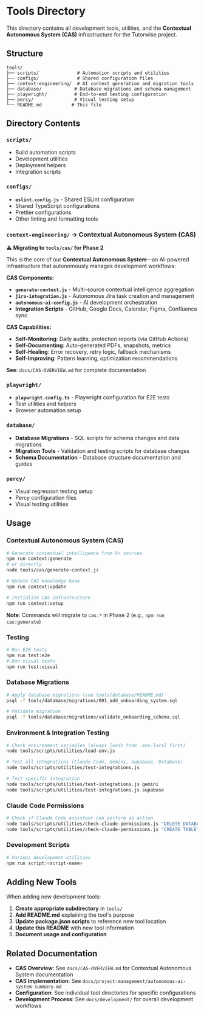 # Tools Directory

This directory contains all development tools, utilities, and the **Contextual Autonomous System (CAS)** infrastructure for the Tutorwise project.

## Structure

```
tools/
├── scripts/              # Automation scripts and utilities
├── configs/              # Shared configuration files
├── context-engineering/  # AI context generation and migration tools
├── database/            # Database migrations and schema management
├── playwright/          # End-to-end testing configuration
├── percy/               # Visual testing setup
└── README.md           # This file
```

## Directory Contents

### `scripts/`
- Build automation scripts
- Development utilities
- Deployment helpers
- Integration scripts

### `configs/`
- **`eslint.config.js`** - Shared ESLint configuration
- Shared TypeScript configurations
- Prettier configurations
- Other linting and formatting tools

### `context-engineering/` → **Contextual Autonomous System (CAS)**
**⚠️ Migrating to `tools/cas/` for Phase 2**

This is the core of our **Contextual Autonomous System**—an AI-powered infrastructure that autonomously manages development workflows:

**CAS Components:**
- **`generate-context.js`** - Multi-source contextual intelligence aggregation
- **`jira-integration.js`** - Autonomous Jira task creation and management
- **`autonomous-ai-config.js`** - AI development orchestration
- **Integration Scripts** - GitHub, Google Docs, Calendar, Figma, Confluence sync

**CAS Capabilities:**
- **Self-Monitoring**: Daily audits, protection reports (via GitHub Actions)
- **Self-Documenting**: Auto-generated PDFs, snapshots, metrics
- **Self-Healing**: Error recovery, retry logic, fallback mechanisms
- **Self-Improving**: Pattern learning, optimization recommendations

**See**: `docs/CAS-OVERVIEW.md` for complete documentation

### `playwright/`
- **`playwright.config.ts`** - Playwright configuration for E2E tests
- Test utilities and helpers
- Browser automation setup

### `database/`
- **Database Migrations** - SQL scripts for schema changes and data migrations
- **Migration Tools** - Validation and testing scripts for database changes
- **Schema Documentation** - Database structure documentation and guides

### `percy/`
- Visual regression testing setup
- Percy configuration files
- Visual testing utilities

## Usage

### Contextual Autonomous System (CAS)
```bash
# Generate contextual intelligence from 6+ sources
npm run context:generate
# or directly
node tools/cas/generate-context.js

# Update CAS knowledge base
npm run context:update

# Initialize CAS infrastructure
npm run context:setup
```

**Note**: Commands will migrate to `cas:*` in Phase 2 (e.g., `npm run cas:generate`)

### Testing
```bash
# Run E2E tests
npm run test:e2e
# Run visual tests
npm run test:visual
```

### Database Migrations
```bash
# Apply database migrations (see tools/database/README.md)
psql -f tools/database/migrations/001_add_onboarding_system.sql

# Validate migration
psql -f tools/database/migrations/validate_onboarding_schema.sql
```

### Environment & Integration Testing
```bash
# Check environment variables (always loads from .env.local first)
node tools/scripts/utilities/load-env.js

# Test all integrations (Claude Code, Gemini, Supabase, Database)
node tools/scripts/utilities/test-integrations.js

# Test specific integration
node tools/scripts/utilities/test-integrations.js gemini
node tools/scripts/utilities/test-integrations.js supabase
```

### Claude Code Permissions
```bash
# Check if Claude Code assistant can perform an action
node tools/scripts/utilities/check-claude-permissions.js "DELETE DATABASE" production
node tools/scripts/utilities/check-claude-permissions.js "CREATE TABLE" development
```

### Development Scripts
```bash
# Various development utilities
npm run script:<script-name>
```

## Adding New Tools

When adding new development tools:

1. **Create appropriate subdirectory** in `tools/`
2. **Add README.md** explaining the tool's purpose
3. **Update package.json scripts** to reference new tool location
4. **Update this README** with new tool information
5. **Document usage and configuration**

## Related Documentation

- **CAS Overview**: See `docs/CAS-OVERVIEW.md` for Contextual Autonomous System documentation
- **CAS Implementation**: See `docs/project-management/autonomous-ai-system-summary.md`
- **Configuration**: See individual tool directories for specific configurations
- **Development Process**: See `docs/development/` for overall development workflows